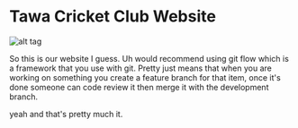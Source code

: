 Tawa Cricket Club Website
===============

![alt tag](http://geekergosum.files.wordpress.com/2013/10/ges-cricket.png?w=658&h=280&crop=1)

So this is our website I guess.
Uh would recommend using git flow which is a framework that you use with git. Pretty just means that when you are working on something you create a feature branch for that item, once it's done someone can code review it then merge it with the development branch.

yeah and that's pretty much it.
